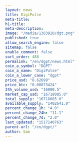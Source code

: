 ```yaml
---
layout: news
title: DigiPulse
meta-title: 
h1-title: 
meta-description: 
image: "/media/1383920/dgt.png"
published: true
allow_search_engine: false
sitemap: false
enable_comment: false
sort_order: 488
permalink: "/en/dgpt/news.html"
coin_a_symbol: "DGPT"
coin_a_name: "DigiPulse"
coin_a_lower_case: "dgpt"
price_usd: "8.62699"
price_btc: "0.00073424"
24h_volume_usd: "16000.5"
market_cap_usd: "16718085.0"
total_supply: "16718085.0"
available_supply: "1402641.0"
percent_change_1h: "4.0"
percent_change_24h: "11.1"
percent_change_7d: "2.0"
last_updated: "1517140763"
parent-url: "/en/dgpt/"
author: Sam
---
```


